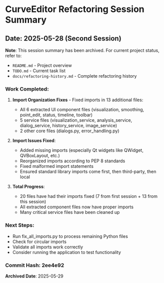 # CurveEditor Refactoring Session Summary
## Date: 2025-05-28 (Second Session)

**Note**: This session summary has been archived. For current project status, refer to:
- `README.md` - Project overview
- `TODO.md` - Current task list
- `docs/refactoring-history.md` - Complete refactoring history

### Work Completed:
1. **Import Organization Fixes** - Fixed imports in 13 additional files:
   - All 6 extracted UI component files (visualization, smoothing, point_edit, status, timeline, toolbar)
   - 5 service files (visualization_service, analysis_service, dialog_service, history_service, image_service)
   - 2 other core files (dialogs.py, error_handling.py)

2. **Import Issues Fixed**:
   - Added missing imports (especially Qt widgets like QWidget, QVBoxLayout, etc.)
   - Reorganized imports according to PEP 8 standards
   - Fixed malformed import statements
   - Ensured standard library imports come first, then third-party, then local

3. **Total Progress**:
   - 20 files have had their imports fixed (7 from first session + 13 from this session)
   - All extracted component files now have proper imports
   - Many critical service files have been cleaned up

### Next Steps:
- Run fix_all_imports.py to process remaining Python files
- Check for circular imports
- Validate all imports work correctly
- Consider running the application to test functionality

### Commit Hash: 2ee4e92

**Archived Date**: 2025-05-29
